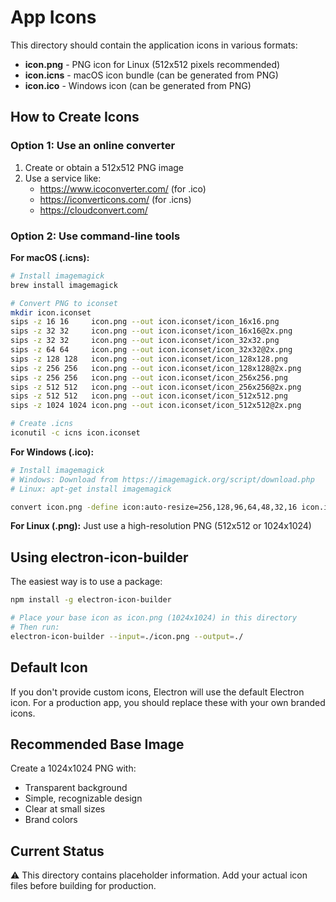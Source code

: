 # App Icons

This directory should contain the application icons in various formats:

- **icon.png** - PNG icon for Linux (512x512 pixels recommended)
- **icon.icns** - macOS icon bundle (can be generated from PNG)
- **icon.ico** - Windows icon (can be generated from PNG)

## How to Create Icons

### Option 1: Use an online converter

1. Create or obtain a 512x512 PNG image
2. Use a service like:
   - https://www.icoconverter.com/ (for .ico)
   - https://iconverticons.com/ (for .icns)
   - https://cloudconvert.com/

### Option 2: Use command-line tools

**For macOS (.icns):**
```bash
# Install imagemagick
brew install imagemagick

# Convert PNG to iconset
mkdir icon.iconset
sips -z 16 16     icon.png --out icon.iconset/icon_16x16.png
sips -z 32 32     icon.png --out icon.iconset/icon_16x16@2x.png
sips -z 32 32     icon.png --out icon.iconset/icon_32x32.png
sips -z 64 64     icon.png --out icon.iconset/icon_32x32@2x.png
sips -z 128 128   icon.png --out icon.iconset/icon_128x128.png
sips -z 256 256   icon.png --out icon.iconset/icon_128x128@2x.png
sips -z 256 256   icon.png --out icon.iconset/icon_256x256.png
sips -z 512 512   icon.png --out icon.iconset/icon_256x256@2x.png
sips -z 512 512   icon.png --out icon.iconset/icon_512x512.png
sips -z 1024 1024 icon.png --out icon.iconset/icon_512x512@2x.png

# Create .icns
iconutil -c icns icon.iconset
```

**For Windows (.ico):**
```bash
# Install imagemagick
# Windows: Download from https://imagemagick.org/script/download.php
# Linux: apt-get install imagemagick

convert icon.png -define icon:auto-resize=256,128,96,64,48,32,16 icon.ico
```

**For Linux (.png):**
Just use a high-resolution PNG (512x512 or 1024x1024)

## Using electron-icon-builder

The easiest way is to use a package:

```bash
npm install -g electron-icon-builder

# Place your base icon as icon.png (1024x1024) in this directory
# Then run:
electron-icon-builder --input=./icon.png --output=./
```

## Default Icon

If you don't provide custom icons, Electron will use the default Electron icon.
For a production app, you should replace these with your own branded icons.

## Recommended Base Image

Create a 1024x1024 PNG with:
- Transparent background
- Simple, recognizable design
- Clear at small sizes
- Brand colors

## Current Status

⚠️ This directory contains placeholder information.
Add your actual icon files before building for production.
